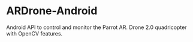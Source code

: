 # ARDrone-Android
Android API to control and monitor the Parrot AR. Drone 2.0 quadricopter with OpenCV features.
